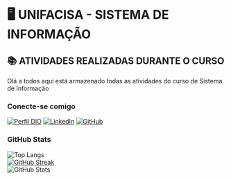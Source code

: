 # 🖥️ UNIFACISA - SISTEMA DE INFORMAÇÃO
## 📚 ATIVIDADES REALIZADAS DURANTE O CURSO
Olá a todos aqui está armazenado todas as atividades do curso de Sistema de Informação

### Conecte-se comigo
[![Perfil DIO](https://img.shields.io/badge/-Meu%20Perfil%20na%20DIO-30A3DC?style=for-the-badge)](https://web.dio.me/users/matheusgomes153?tab=skills)
[![LinkedIn](https://img.shields.io/badge/-LinkedIn-000?style=for-the-badge&logo=linkedin&logoColor=30A3DC)](https://www.linkedin.com/in/matheus-gomes-189203a3/)
[![GitHub](https://img.shields.io/badge/GitHub-000?style=for-the-badge&logo=github&logoColor=30A3DC)](https://github.com/MatheusGomesCG)


### GitHub Stats
![Top Langs](https://github-readme-stats-git-masterrstaa-rickstaa.vercel.app/api/top-langs/?username=MatheusGomesCG&layout=compact&bg_color=000&border_color=30A3DC&title_color=E94D5F&text_color=FFF)
<br>
[![GitHub Streak](https://streak-stats.demolab.com/?user=SEUUSERNAME&theme=bear&background=000&border=30A3DC&dates=FFF)](https://git.io/streak-stats)
<br>
![GitHub Stats](https://github-readme-stats.vercel.app/api?username=MatheusGomesCG&theme=transparent&bg_color=000&border_color=30A3DC&show_icons=true&icon_color=30A3DC&title_color=E94D5F&text_color=FFF)

